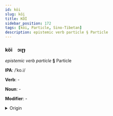 ```yaml
---
id: köi
slug: köi
title: KÖİ
sidebar_position: 172
tags: [köi, Particle, Sino-Tibetan]
description: epistemic verb particle § Particle
---
```


### köi&emsp;<span kind="abugida">ɔıɽɟ</span>

*epistemic verb particle* **§** Particle

**IPA**: /ˈko.i/

**Verb**: -

**Noun**: -

**Modifier**: -

<details>
    <summary>Origin</summary>
    Min, Eastern 可以 kō̤-ī /kʰɔ.i/<br/>
    <em>Sino-Tibetan Language Family</em>
</details>